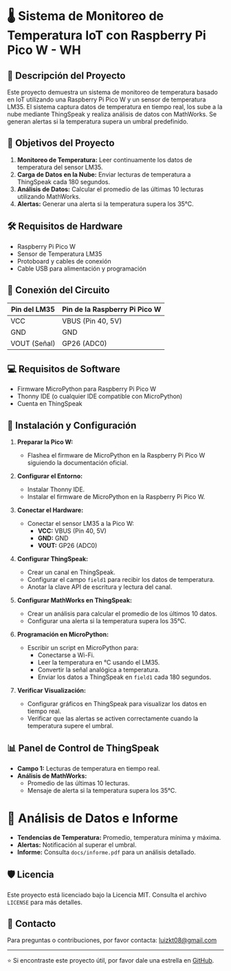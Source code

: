 # 🌡️ Sistema de Monitoreo de Temperatura IoT con Raspberry Pi Pico W - WH

## 📖 Descripción del Proyecto
Este proyecto demuestra un sistema de monitoreo de temperatura basado en IoT utilizando una Raspberry Pi Pico W y un sensor de temperatura LM35. El sistema captura datos de temperatura en tiempo real, los sube a la nube mediante ThingSpeak y realiza análisis de datos con MathWorks. Se generan alertas si la temperatura supera un umbral predefinido.

## 🎯 Objetivos del Proyecto
1. **Monitoreo de Temperatura:** Leer continuamente los datos de temperatura del sensor LM35.
2. **Carga de Datos en la Nube:** Enviar lecturas de temperatura a ThingSpeak cada 180 segundos.
3. **Análisis de Datos:** Calcular el promedio de las últimas 10 lecturas utilizando MathWorks.
4. **Alertas:** Generar una alerta si la temperatura supera los 35°C.

## 🛠️ Requisitos de Hardware
- Raspberry Pi Pico W
- Sensor de Temperatura LM35
- Protoboard y cables de conexión
- Cable USB para alimentación y programación

## 🔌 Conexión del Circuito
| Pin del LM35 | Pin de la Raspberry Pi Pico W |
|-------------|-------------------------------|
| VCC         | VBUS (Pin 40, 5V)             |
| GND         | GND                           |
| VOUT (Señal)| GP26 (ADC0)                   |

## 💻 Requisitos de Software
- Firmware MicroPython para Raspberry Pi Pico W
- Thonny IDE (o cualquier IDE compatible con MicroPython)
- Cuenta en ThingSpeak

## 🚀 Instalación y Configuración
1. **Preparar la Pico W:**
   - Flashea el firmware de MicroPython en la Raspberry Pi Pico W siguiendo la documentación oficial.

2. **Configurar el Entorno:**
   - Instalar Thonny IDE.
   - Instalar el firmware de MicroPython en la Raspberry Pi Pico W.

3. **Conectar el Hardware:**
   - Conectar el sensor LM35 a la Pico W:
     - **VCC:** VBUS (Pin 40, 5V)
     - **GND:** GND
     - **VOUT:** GP26 (ADC0)

4. **Configurar ThingSpeak:**
   - Crear un canal en ThingSpeak.
   - Configurar el campo `field1` para recibir los datos de temperatura.
   - Anotar la clave API de escritura y lectura del canal.

5. **Configurar MathWorks en ThingSpeak:**
   - Crear un análisis para calcular el promedio de los últimos 10 datos.
   - Configurar una alerta si la temperatura supera los 35°C.

6. **Programación en MicroPython:**
   - Escribir un script en MicroPython para:
     - Conectarse a Wi-Fi.
     - Leer la temperatura en °C usando el LM35.
     - Convertir la señal analógica a temperatura.
     - Enviar los datos a ThingSpeak en `field1` cada 180 segundos.

7. **Verificar Visualización:**
   - Configurar gráficos en ThingSpeak para visualizar los datos en tiempo real.
   - Verificar que las alertas se activen correctamente cuando la temperatura supere el umbral.

## 📊 Panel de Control de ThingSpeak
- **Campo 1:** Lecturas de temperatura en tiempo real.
- **Análisis de MathWorks:**
  - Promedio de las últimas 10 lecturas.
  - Mensaje de alerta si la temperatura supera los 35°C.

# 📝 Análisis de Datos e Informe
- **Tendencias de Temperatura:** Promedio, temperatura mínima y máxima.
- **Alertas:** Notificación al superar el umbral.
- **Informe:** Consulta `docs/informe.pdf` para un análisis detallado.

## 🛡️ Licencia
Este proyecto está licenciado bajo la Licencia MIT. Consulta el archivo `LICENSE` para más detalles.

## 📧 Contacto
Para preguntas o contribuciones, por favor contacta: [luizkt08@gmail.com](mailto:luizvkt08@gmail.com)

---

⭐ Si encontraste este proyecto útil, por favor dale una estrella en [GitHub](https://github.com/yourusername/iot-temperature-monitoring).
